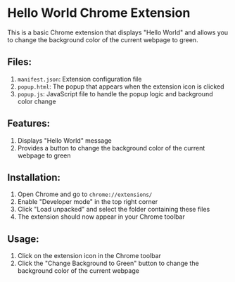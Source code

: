 # Hello World Chrome Extension

This is a basic Chrome extension that displays "Hello World" and allows you to change the background color of the current webpage to green.

## Files:

1. `manifest.json`: Extension configuration file
2. `popup.html`: The popup that appears when the extension icon is clicked
3. `popup.js`: JavaScript file to handle the popup logic and background color change

## Features:

1. Displays "Hello World" message
2. Provides a button to change the background color of the current webpage to green

## Installation:

1. Open Chrome and go to `chrome://extensions/`
2. Enable "Developer mode" in the top right corner
3. Click "Load unpacked" and select the folder containing these files
4. The extension should now appear in your Chrome toolbar

## Usage:

1. Click on the extension icon in the Chrome toolbar
2. Click the "Change Background to Green" button to change the background color of the current webpage
